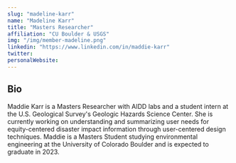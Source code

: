 ```yaml
---
slug: "madeline-karr"
name: "Madeline Karr"
title: "Masters Researcher"
affiliation: "CU Boulder & USGS"
img: "/img/member-madeline.png"
linkedin: "https://www.linkedin.com/in/maddie-karr"
twitter: 
personalWebsite: 
---
```

## Bio

Maddie Karr is a Masters Researcher with AIDD labs and a student intern at the U.S. Geological Survey's Geologic Hazards Science Center.
She is currently working on understanding and summarizing user needs for equity-centered disaster impact information through user-centered design techniques.
Maddie is a Masters Student studying environmental engineering at the University of Colorado Boulder and is expected to graduate in 2023.
